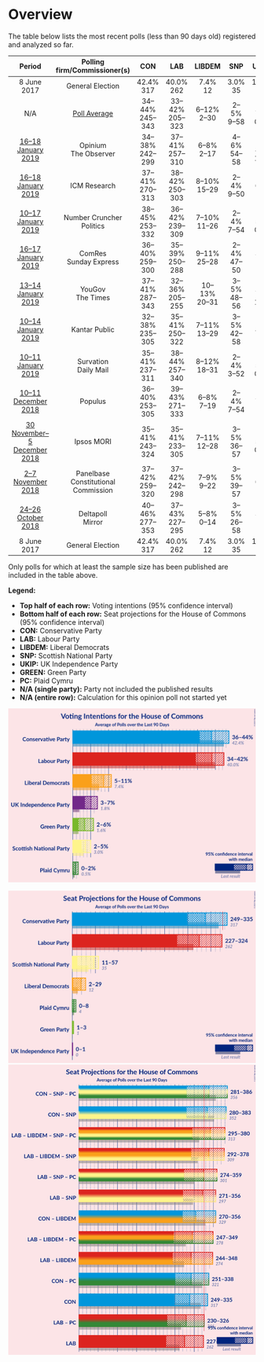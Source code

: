 # Overview

The table below lists the most recent polls (less than 90 days old) registered and analyzed so far.

| Period     | Polling firm/Commissioner(s) | CON | LAB | LIBDEM | SNP | UKIP | GREEN | PC |
|:----------:|:----------------------------:|:--:|:--:|:--:|:--:|:--:|:--:|:--:|
| 8 June 2017 | General Election | 42.4% <br> 317 | 40.0% <br> 262 | 7.4% <br> 12 | 3.0% <br> 35 | 1.8% <br> 0 | 1.6% <br> 1 | 0.5% <br> 4 |
| N/A | [Poll Average](average.html) | 34–44% <br> 245–343 | 33–42% <br> 205–323 | 6–12% <br> 2–30 | 2–5% <br> 9–58 | 3–7% <br> 0–2 | 2–6% <br> 1–2 | 0–2% <br> 0–8 |
| [16–18 January 2019](2019-01-18-Opinium.html) | Opinium <br> The Observer | 34–38% <br> 242–299 | 37–41% <br> 257–310 | 6–8% <br> 2–17 | 4–6% <br> 54–58 | 6–8% <br> 1–2 | 3–5% <br> 1–2 | 1–2% <br> 2–8 |
| [16–18 January 2019](2019-01-18-ICMResearch.html) | ICM Research | 37–41% <br> 270–313 | 38–42% <br> 250–303 | 8–10% <br> 15–29 | 2–4% <br> 9–50 | 4–6% <br> 1 | 2–4% <br> 1 | 0–1% <br> 0–4 |
| [10–17 January 2019](2019-01-17-NumberCruncherPolitics.html) | Number Cruncher Politics | 38–45% <br> 253–332 | 36–42% <br> 239–309 | 7–10% <br> 11–26 | 2–4% <br> 7–54 | 3–5% <br> 0–1 | 1–3% <br> 1 | 1–2% <br> 1–14 |
| [16–17 January 2019](2019-01-17-ComRes.html) | ComRes <br> Sunday Express | 36–40% <br> 259–300 | 35–39% <br> 250–288 | 9–11% <br> 25–28 | 2–4% <br> 47–50 | 5–7% <br> 1 | 2–4% <br> 1 | 1–2% <br> 5–8 |
| [13–14 January 2019](2019-01-14-YouGov.html) | YouGov <br> The Times | 37–41% <br> 287–343 | 32–36% <br> 205–255 | 10–13% <br> 20–31 | 3–5% <br> 48–56 | 5–7% <br> 1–2 | 3–5% <br> 1 | 0–1% <br> 2–8 |
| [10–14 January 2019](2019-01-14-KantarPublic.html) | Kantar Public | 32–38% <br> 235–305 | 35–41% <br> 250–322 | 7–11% <br> 13–29 | 3–5% <br> 42–58 | 5–8% <br> 1 | 3–5% <br> 1–2 | 1–2% <br> 2–10 |
| [10–11 January 2019](2019-01-11-Survation.html) | Survation <br> Daily Mail | 35–41% <br> 237–311 | 38–44% <br> 257–340 | 8–12% <br> 18–31 | 2–4% <br> 3–52 | 3–5% <br> 0–1 | 1–3% <br> 1 | N/A <br> N/A |
| [10–11 December 2018](2018-12-11-Populus.html) | Populus | 36–40% <br> 253–305 | 39–43% <br> 271–333 | 6–8% <br> 7–19 | 2–4% <br> 7–54 | 5–7% <br> 1 | 2–4% <br> 1 | 1–2% <br> 4–8 |
| [30 November–5 December 2018](2018-12-05-IpsosMORI.html) | Ipsos MORI | 35–41% <br> 243–324 | 35–41% <br> 233–305 | 7–11% <br> 12–28 | 3–5% <br> 36–57 | 3–5% <br> 0–1 | 4–6% <br> 1–3 | 1–2% <br> 3–8 |
| [2–7 November 2018](2018-11-07-Panelbase.html) | Panelbase <br> Constitutional Commission | 37–42% <br> 259–320 | 37–42% <br> 242–298 | 7–9% <br> 9–22 | 3–5% <br> 39–57 | 4–6% <br> 1 | 2–4% <br> 1 | 1–2% <br> 4–8 |
| [24–26 October 2018](2018-10-26-Deltapoll.html) | Deltapoll <br> Mirror | 40–46% <br> 277–353 | 37–43% <br> 227–295 | 5–8% <br> 0–14 | 3–5% <br> 26–58 | 4–7% <br> 1 | 1–3% <br> 1 | 0–1% <br> 0–5 |
| 8 June 2017 | General Election | 42.4% <br> 317 | 40.0% <br> 262 | 7.4% <br> 12 | 3.0% <br> 35 | 1.8% <br> 0 | 1.6% <br> 1 | 0.5% <br> 4 |

Only polls for which at least the sample size has been published are included in the table above.

**Legend:**
+ **Top half of each row:** Voting intentions (95% confidence interval)
+ **Bottom half of each row:** Seat projections for the House of Commons (95% confidence interval)
+ **CON:** Conservative Party
+ **LAB:** Labour Party
+ **LIBDEM:** Liberal Democrats
+ **SNP:** Scottish National Party
+ **UKIP:** UK Independence Party
+ **GREEN:** Green Party
+ **PC:** Plaid Cymru
+ **N/A (single party):** Party not included the published results
+ **N/A (entire row):** Calculation for this opinion poll not started yet


![Graph with voting intentions not yet produced](average.png "Voting Intentions")

![Graph with seats not yet produced](average-seats.png "Seats")
![Graph with coalitions seats not yet produced](average-coalitions-seats.png "Coalitions Seats")
